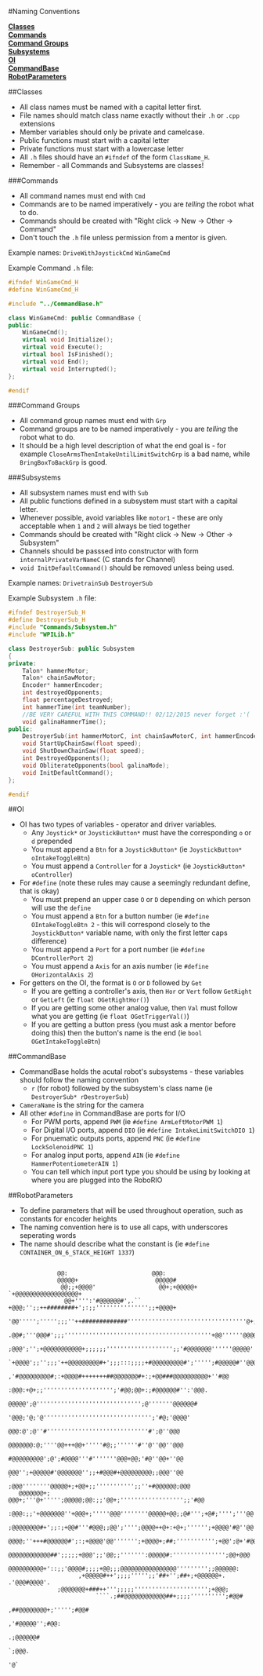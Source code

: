 #Naming Conventions

**[Classes](#classes)**  
**[Commands](#commands)**  
**[Command Groups](#command-groups)**  
**[Subsystems](#subsystems)**   
**[OI](#oi)**  
**[CommandBase](#commmand-base)**  
**[RobotParameters](#robotparameters)**

##Classes
- All class names must be named with a capital letter first.
- File names should match class name exactly without their ```.h``` or ```.cpp``` extensions
- Member variables should only be private and camelcase.
- Public functions must start with a capital letter
- Private functions must start with a lowercase letter
- All ```.h``` files should have an ```#ifndef``` of the form ```ClassName_H```.
- Remember - all Commands and Subsystems are classes!

###Commands
- All command names must end with ```Cmd```
- Commands are to be named imperatively - you are *telling* the robot what to do.
- Commands should be created with "Right click -> New -> Other -> Command" 
- Don't touch the ```.h``` file unless permission from a mentor is given.

Example names: ```DriveWithJoystickCmd``` ```WinGameCmd```

Example Command ```.h``` file:
```C++
#ifndef WinGameCmd_H
#define WinGameCmd_H

#include "../CommandBase.h"

class WinGameCmd: public CommandBase {
public:
	WinGameCmd();
	virtual void Initialize();
	virtual void Execute();
	virtual bool IsFinished();
	virtual void End();
	virtual void Interrupted();
};

#endif
```

###Command Groups
- All command group names must end with ```Grp```
- Command groups are to be named imperatively - you are *telling* the robot what to do.
- It should be a high level description of what the end goal is - for example ```CloseArmsThenIntakeUntilLimitSwitchGrp``` is a bad name, while ```BringBoxToBackGrp``` is good.


###Subsystems
- All subsystem names must end with ```Sub```
- All public functions defined in a subsystem must start with a capital letter. 
- Whenever possible, avoid variables like ```motor1``` - these are only acceptable when ```1``` and ```2``` will always be tied together
- Commands should be created with "Right click -> New -> Other -> Subsystem"
- Channels should be passsed into constructor with form ```internalPrivateVarNameC``` (C stands for Channel)
- ```void InitDefaultCommand()``` should be removed unless being used.

Example names: ```DrivetrainSub``` ```DestroyerSub```

Example Subsystem ```.h``` file:
```C++
#ifndef DestroyerSub_H
#define DestroyerSub_H
#include "Commands/Subsystem.h"
#include "WPILib.h"

class DestroyerSub: public Subsystem 
{
private:
	Talon* hammerMotor;
	Talon* chainSawMotor;
	Encoder* hammerEncoder;
	int destroyedOpponents;
	float percentageDestroyed;
	int hammerTime(int teamNumber);
	//BE VERY CAREFUL WITH THIS COMMAND!! 02/12/2015 never forget :'(
	void galinaHammerTime();
public:
	DestroyerSub(int hammerMotorC, int chainSawMotorC, int hammerEncoderC);
	void StartUpChainSaw(float speed);
	void ShutDownChainSaw(float speed);
	int DestroyedOpponents();
	void ObliterateOpponents(bool galinaMode);
	void InitDefaultCommand();
};

#endif

```
##OI
- OI has two types of variables - operator and driver variables. 
  * Any ```Joystick*``` or ```JoystickButton*``` must have the corresponding ```o``` or ```d``` prepended
  * You must append a ```Btn``` for a ```JoystickButton*``` (ie ```JoystickButton* oIntakeToggleBtn```)
  * You must append a ```Controller``` for a ```Joystick*``` (ie ```JoystickButton* oController```)
- For ```#define``` (note these rules may cause a seemingly redundant define, that is okay)
  * You must prepend an upper case ```O``` or ```D``` depending on which person will use the ```define```
  * You must append a ```Btn``` for a button number (ie ```#define OIntakeToggleBtn 2``` - this will correspond closely to the ```JoystickButton*``` variable name, with only the first letter caps difference)
  * You must append a ```Port``` for a port number (ie ```#define DControllerPort 2```)
  * You must append a ```Axis``` for an axis number (ie ```#define OHorizontalAxis 2```)
- For getters on the OI, the format is ```O``` or ```D``` followed by ```Get```
  * If you are getting a controller's axis, then ```Hor``` or ```Vert``` follow ```GetRight``` or ```GetLeft``` (ie ```float OGetRightHor()```)
  * If you are getting some other analog value, then ```Val``` must follow what you are getting (ie ```float OGetTriggerVal()```)
  * If you are getting a button press (you must ask a mentor before doing this) then the button's name is the end (ie ```bool OGetIntakeToggleBtn```)

##CommandBase
- CommandBase holds the acutal robot's subsystems - these variables should follow the naming convention
  *  ```r``` (for robot) followed by the subsystem's class name (ie ```DestroyerSub* rDestroyerSub```)
- ```CameraName``` is the string for the camera
- All other ```#define``` in CommandBase are ports for I/O
  * For PWM ports, append ```PWM``` (ie ```#define ArmLeftMotorPWM 1```)
  * For Digital I/O ports, append ```DIO``` (ie ```#define IntakeLimitSwitchDIO 1```)
  * For pnuematic outputs ports, append ```PNC``` (ie ```#define LockSolenoidPNC 1```)
  * For analog input ports, append ```AIN``` (ie ```#define HammerPotentiometerAIN 1```)
  * You can tell which input port type you should be using by looking at where you are plugged into the RoboRIO

##RobotParameters
- To define parameters that will be used throughout operation, such as constants for encoder heights
- The naming convention here is to use all caps, with underscores seperating words
- The name should describe what the constant is (ie ```#define CONTAINER_ON_6_STACK_HEIGHT 1337```)
```
                                                                                                 
              @@:                        @@@:                                                    
              @@@@@+                      @@@@@#                                                 
               @@;;+@@@@'                  @@+;+@@@@@+           `+@@@@@@@@@@@@@@@@@@+           
                @@+'''':'#@@@@@@#',.``      +@@@;'';;++########+';:;;''''''''''''''';;+@@@@+     
                 '@@''''';''''';;;''++#############''''''''''''''''''''''''''''''''''@+;'''@@@;  
                   .@@#;'''@@@#';;;''''''''''''''''''''''''''''''''''''''''''+@@''''''@@@@;''@@@ 
                      ;@@@';'';+@@@@@@@@@@@+;;;;;;''''''''''''''''''';;'#@@@@@@@''''''@@@@@'''@@@
                          `+@@@@';;'';;;'++@@@@@@@@@#+';;;:::;;;;+#@@@@@@@@@#';''''';#@@@@@#''@@@
                                 ,'#@@@@@@@@@#;:+@@@@#+++++++##@@@@@@@#+:;+@@###@@@@@@@@@@+''#@@ 
                                      :@@@:+@+;;'''''''''''''''''''';'#@@;@@+:;#@@@@@@#'':'@@@.  
                                    @@@@@';@'''''''''''''''''''''''''''''';@'''''''@@@@@@#       
                                  '@@@;'@;'@''''''''''''''''''''''''''''''';'#@;'@@@@'           
                                 @@@:@';@''#'''''''''''''''''''''''''''''#';@''@@@               
                                 @@@@@@@:@;''''@@+++@@+'''''#@;;''''''#''@''@@''@@@              
                                 #@@@@@@@@@';@';#@@@@'''#'''''''@@@+@@;'#@''@@+''@@              
                                 @@@'';+@@@@@#'@@@@@@@'';;+#@@@#+@@@@@@@@@;;@@@''@@              
`                              ;@@@''''''''@@@@@+;+@@+;;''''''''''';;''+#@@@@@@;@@@              
   @@@@@@@+;                 @@@+;'''@+''''';@@@@@;@@:;;'@@+;'''''''''''''''''';;'#@@            
      :@@@:;;'+@@@@@@@''+@@@+;'''''@@@''''''''@@@@@+@@;;@#''';+@#;'''';'''@@''@@''@@@            
         ;@@@@@@@@#+';;:;+@@#'''#@@@;;@@';'''';@@@@++@+:+@+;'''''';+@@@@'#@''@@''@@@             
            @@@@;''+++#@@@@@@#';:;+@@@@'@@''''''';+@@@@+;##;''''''''''';+@@';@+'#@@              
              @@@@@@@@@@@@##';;;;;+@@@';;'@@;;''''''':@@@@@#:''''''''''''''';@@+@@@              
                @@@@@@@@@@+'::;;'@@@@#;;;;+@@;;;@@@@@@@@@@@@@@@@''''''''';;@@@@@@:               
                    ,+@@@@@#++';;;;''''';;'##+'';##+;+@@@@@@+. .'@@@#@@@@'.                      
              ;@@@@@@@+###++''';;;;;''''''''''''''''''''';+@@@;                                  
                         ````.;##@@@@@@@@@@@@##+;;;;'''''''''';#@@#                              
                                                ,##@@@@@@@@+;''''';#@@#                          
                                                            ,'#@@@@@'';#@@:                      
                                                                     .;@@@@@@#                   
                                                                            `;@@@.               
                                                                                  '@`            
                                                                                                 

```
